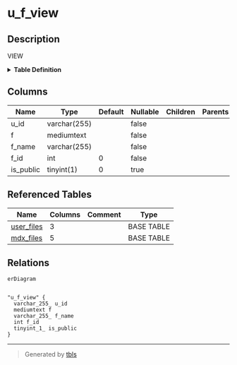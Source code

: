 # u_f_view

## Description

VIEW

<details>
<summary><strong>Table Definition</strong></summary>

```sql
CREATE VIEW u_f_view AS (select `u`.`user_sub` AS `u_id`,`m`.`file` AS `f`,`m`.`file_name` AS `f_name`,`m`.`id` AS `f_id`,`u`.`is_public` AS `is_public` from (`checkdown_db`.`user_files` `u` join `checkdown_db`.`mdx_files` `m` on((`u`.`file_id` = `m`.`id`))))
```

</details>

## Columns

| Name | Type | Default | Nullable | Children | Parents | Comment |
| ---- | ---- | ------- | -------- | -------- | ------- | ------- |
| u_id | varchar(255) |  | false |  |  |  |
| f | mediumtext |  | false |  |  |  |
| f_name | varchar(255) |  | false |  |  |  |
| f_id | int | 0 | false |  |  |  |
| is_public | tinyint(1) | 0 | true |  |  |  |

## Referenced Tables

| Name | Columns | Comment | Type |
| ---- | ------- | ------- | ---- |
| [user_files](user_files.md) | 3 |  | BASE TABLE |
| [mdx_files](mdx_files.md) | 5 |  | BASE TABLE |

## Relations

```mermaid
erDiagram


"u_f_view" {
  varchar_255_ u_id
  mediumtext f
  varchar_255_ f_name
  int f_id
  tinyint_1_ is_public
}
```

---

> Generated by [tbls](https://github.com/k1LoW/tbls)
